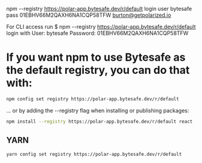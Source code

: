 npm --registry https://polar-app.bytesafe.dev/r/default login
user bytesafe
pass 01EBHV66M2QAXH6NA1CQP58TFW
burton@getpolarized.io

For CLI access run $ npm --registry https://polar-app.bytesafe.dev/r/default login with User: bytesafe Password: 01EBHV66M2QAXH6NA1CQP58TFW

# If you want npm to use Bytesafe as the default registry, you can do that with:

```sh
npm config set registry https://polar-app.bytesafe.dev/r/default
```

... or by adding the --registry flag when installing or publishing packages:

```sh
npm install --registry https://polar-app.bytesafe.dev/r/default react
```

## YARN
```bash
yarn config set registry https://polar-app.bytesafe.dev/r/default
```
